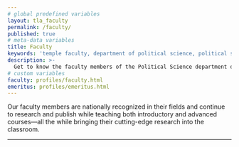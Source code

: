 ```yaml
---
# global predefined variables
layout: tla_faculty
permalink: /faculty/
published: true
# meta-data variables
title: Faculty
keywords: 'temple faculty, department of political science, political science temple, political science phd'
description: >-
  Get to know the faculty members of the Political Science department of Temple University’s College of Liberal Arts.
# custom variables
faculty: profiles/faculty.html
emeritus: profiles/emeritus.html
---
```

Our faculty members are nationally recognized in their fields and continue to research and publish while teaching both introductory and advanced courses—all the while bringing their cutting-edge research into the classroom.

___
